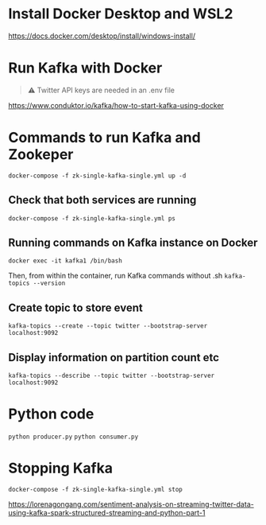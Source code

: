 # Install Docker Desktop and WSL2
https://docs.docker.com/desktop/install/windows-install/

# Run Kafka with Docker
> :warning: Twitter API keys are needed in an .env file

https://www.conduktor.io/kafka/how-to-start-kafka-using-docker

# Commands to run Kafka and Zookeper

```docker-compose -f zk-single-kafka-single.yml up -d```

## Check that both services are running
```docker-compose -f zk-single-kafka-single.yml ps```

## Running commands on Kafka instance on Docker

```docker exec -it kafka1 /bin/bash```

Then, from within the container, run Kafka commands without .sh
```kafka-topics --version```

## Create topic to store event

```kafka-topics --create --topic twitter --bootstrap-server localhost:9092```

## Display information on partition count etc

```kafka-topics --describe --topic twitter --bootstrap-server localhost:9092```

# Python code 

```python producer.py```
```python consumer.py```

# Stopping Kafka
```docker-compose -f zk-single-kafka-single.yml stop```


https://lorenagongang.com/sentiment-analysis-on-streaming-twitter-data-using-kafka-spark-structured-streaming-and-python-part-1
